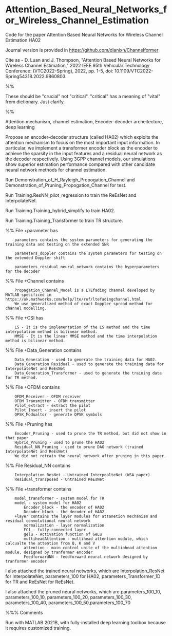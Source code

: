 # Attention_Based_Neural_Networks_for_Wireless_Channel_Estimation
Code for the paper Attention Based Neural Networks for Wireless Channel Estimation HA02

Journal version is provided in https://github.com/dianixn/Channelformer

Cite as - D. Luan and J. Thompson, "Attention Based Neural Networks for Wireless Channel Estimation," 2022 IEEE 95th Vehicular Technology Conference: (VTC2022-Spring), 2022, pp. 1-5, doi: 10.1109/VTC2022-Spring54318.2022.9860803.

%%

These should be "crucial" not "critical". "critical" has a meaning of "vital" from dictionary. Just clarify. 

%%

Attention mechanism, channel estimation, Encoder-decoder archeitecture, deep learning

Propose an encoder-decoder structure (called HA02) which exploits the attention mechanism to focus on the most important input information. In particular, we implement a transformer encoder block as the encoder to achieve the sparsity in the input features and a residual neural network as the decoder respectively. Using 3GPP channel models, our simulations show superior estimation performance compared with other candidate neural network methods for channel estimation.

Run Demonstration_of_H_Rayleigh_Propogation_Channel and Demonstration_of_Pruning_Propogation_Channel for test. 

Run Training.ResNN_pilot_regression to train the ReEsNet and InterpolateNet. 

Run Training.Training_hybrid_simplify to train HA02. 

Run Training.Training_Transformer to train TR structure. 

%% File +parameter has 

		parameters contains the system parameters for generating the training data and testing on the extended SNR

		parameters_doppler contains the system parameters for testing on the extended Doppler shift

		parameters_residual_neural_network contains the hyperparameters for the decoder

%% File +Channel contains 

		Propagation_Channel_Model is a LTEfading channel developed by MATLAB specificed in https://uk.mathworks.com/help/lte/ref/ltefadingchannel.html. 
		We use generalized method of exact Doppler spread method for channel modelling. 

%% File +CSI has

		LS - It is the implementation of the LS method and the time interpolation method is bilinear method. 
		MMSE - It is the linear MMSE method and the time interpolation method is bilinear method. 

%% File +Data_Generation contains

		Data_Generation - used to generate the training data for HA02. 
		Data_Generation_Residual - used to generate the training data for InterpolateNet and ReEsNet
		Data_Generation_Transformer - used to generate the training data for TR method. 

%% File +OFDM contains 

		OFDM_Receiver - OFDM receiver
		OFDM_Transmitter - OFDM transmitter
		Pilot_extract - extract the pilot 
		Pilot_Insert - insert the pilot 
		QPSK_Modualtor - generate QPSK symbols 

%% File +Pruning has

		Encoder_Pruning - used to prune the TR method, but did not show in that paper
		Hybrid_Pruning - used to prune the HA02
		Residual_NN_Pruning - used to prune DAG network (trained InterpolateNet and ReEsNet)
		We did not retrain the neural network after pruning in this paper. 

%% File Residual_NN contains 

		Interpolation_ResNet - Untrained InterpoalteNet (WSA paper)
		Residual_transposed - Untrained ReEsNet

%% File +transformer contains

		model_transformer - system model for TR
		model - system model for HA02
			Encoder_block - the encoder of HA02 
			Decoder_block - the decoder of HA02
		+layer contains the layer modules for attanetion mechanism and residual convolutional neural network
			normalization - layer normalization
			FC1 - fully-connected layer
			gelu - Activation function of GeLu
			multiheadAttention - multihead attention module, which calcualte the attention from Q, K and V
			attention - main control unite of the multiohead attention module, designed by tranformer encoder
			FeedforwardNN - feedforward neural network designed by tranformer encoder

I also attached the trained neural networks, which are Interpolation_ResNet for InterpolateNet, parameters_100 for HA02, parameters_Transformer_1D for TR and ReEsNet for ReEsNet. 

I also attached the pruned neural networks, which are parameters_100_10, parameters_100_10, parameters_100_20, parameters_100_30, parameters_100_40, parameters_100_50,parameters_100_70

%%% Comments 

Run with MATLAB 2021B, with fully-installed deep learning toolbox because it requires customized training. 
